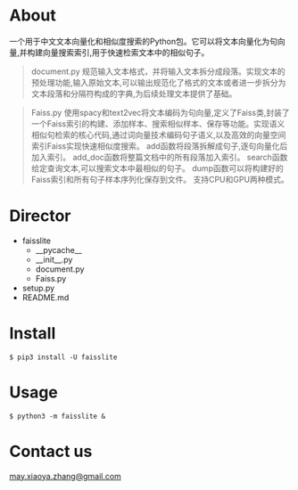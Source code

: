 [1^]:https://md.mzr.me/#:~:text=MdEditor,wn%E6%96%87%E6%A1%A3%E7%9A%84%E7%BC%96%E8%BE%91%E5%99%A8

# About
一个用于中文文本向量化和相似度搜索的Python包。它可以将文本向量化为句向量,并构建向量搜索索引,用于快速检索文本中的相似句子。

>document.py
规范输入文本格式，并将输入文本拆分成段落。实现文本的预处理功能,输入原始文本,可以输出规范化了格式的文本或者进一步拆分为文本段落和分隔符构成的字典,为后续处理文本提供了基础。

>Faiss.py
使用spacy和text2vec将文本编码为句向量,定义了Faiss类,封装了一个Faiss索引的构建、添加样本、搜索相似样本、保存等功能。实现语义相似句检索的核心代码,通过词向量技术编码句子语义,以及高效的向量空间索引Faiss实现快速相似度搜索。
add函数将段落拆解成句子,逐句向量化后加入索引。
add_doc函数将整篇文档中的所有段落加入索引。
search函数给定查询文本,可以搜索文本中最相似的句子。
dump函数可以将构建好的Faiss索引和所有句子样本序列化保存到文件。
支持CPU和GPU两种模式。

# Director 

+ faisslite 
    + \_\_pycache\_\_
    + \_\_init\_\_.py
    + document.py
    + Faiss.py
+ setup.py
+ README.md

# Install
`$ pip3 install -U faisslite`

# Usage
`$ python3 -m faisslite &`

# Contact us
<may.xiaoya.zhang@gmail.com>
